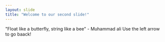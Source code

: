 ```yaml
---
layout: slide
title: "Welcome to our second slide!"
---
```

"Float like a butterfly, string like a bee" - Muhammad ali
Use the left arrow to go baack!
